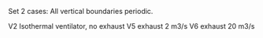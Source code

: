 Set 2 cases: All vertical boundaries periodic.

V2	Isothermal ventilator, no exhaust
V5	exhaust 2 m3/s
V6	exhaust 20 m3/s
